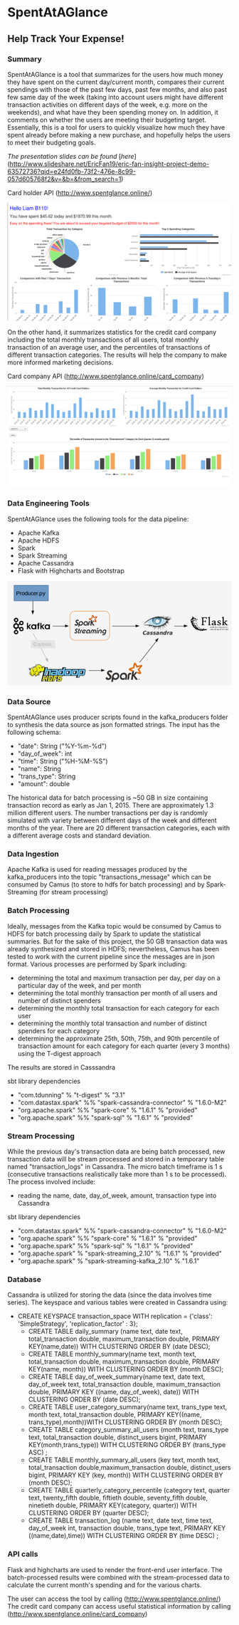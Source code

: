 # SpentAtAGlance
## Help Track Your Expense!

### Summary
SpentAtAGlance is a tool that summarizes for the users how much money they have spent on the current day/current month, compares their current spendings with those of the past few days, past few months, and also past few same day of the week (taking into account users might have different transaction activities on different days of the week, e.g. more on the weekends), and what have they been spending money on.  In addition, it comments on whether the users are meeting their budgeting target.  Essentially, this is a tool for users to quickly visualize how much they have spent already before making a new purchase, and hopefully helps the users to meet their budgeting goals.

*The presentation slides can be found* [*here*] (http://www.slideshare.net/EricFan19/eric-fan-insight-project-demo-63572736?qid=e24fd0fb-73f2-476e-8c99-057d605768f2&v=&b=&from_search=1)

Card holder API (http://www.spentglance.online/)

<p align="center">
  <img src="/images/SpentAtAGlance_screenshot1.png" >
</p>

On the other hand, it summarizes statistics for the credit card company including the total monthly transactions of all users, total monthly transaction of an average user, and the percentiles of transactions of different transaction categories.  The results will help the company to make more informed marketing decisions.

Card company API (http://www.spentglance.online/card_company)

<p align="center">
  <img src="/images/SpentAtAGlance_screenshot2.png" />
</p>

### Data Engineering Tools
SpentAtAGlance uses the following tools for the data pipeline:

- Apache Kafka
- Apache HDFS
- Spark
- Spark Streaming
- Apache Cassandra
- Flask with Highcharts and Bootstrap

<p align="center">
  <img src="/images/data_pipeline.png" width="550"/>
</p>

### Data Source
SpentAtAGlance uses producer scripts found in the kafka_producers folder to synthesis the data source as json formatted strings. The input has the following schema:

- "date": String      ("%Y-%m-%d")
- "day_of_week": int
- "time": String      ("%H-%M-%S")
- "name": String
- "trans_type": String
- "amount": double

The historical data for batch processing is ~50 GB in size containing transaction record as early as Jan 1, 2015.  There are approximately 1.3 million different users.  The number transactions per day is randomly simulated with variety between different days of the week and different months of the year.  There are 20 different transaction categories, each with a different average costs and standard deviation.  

### Data Ingestion
Apache Kafka is used for reading messages produced by the kafka_producers into the topic "transactions_message" which can be consumed by Camus (to store to hdfs for batch processing) and by Spark-Streaming (for stream processing)

### Batch Processing
Ideally, messages from the Kafka topic would be consumed by Camus to HDFS for batch processing daily by Spark to update the statistical summaries.  But for the sake of this project, the 50 GB transaction data was already synthesized and stored in HDFS; nevertheless, Camus has been tested to work with the current pipeline since the messages are in json format.
Various processes are performed by Spark including:

- determining the total and maximum transaction per day, per day on a particular day of the week, and per month
- determining the total monthly transaction per month of all users and number of distinct spenders
- determining the monthly total transaction for each category for each user
- determining the monthly total transaction and number of distinct spenders for each category
- determining the approximate 25th, 50th, 75th, and 90th percentile of transaction amount for each category for each quarter (every 3 months) using the T-digest approach

The results are stored in Casssandra

sbt library dependencies

- "com.tdunning" % "t-digest" % "3.1"
- "com.datastax.spark" %% "spark-cassandra-connector" % "1.6.0-M2"
- "org.apache.spark" %% "spark-core" % "1.6.1" % "provided"
- "org.apache.spark" %% "spark-sql" % "1.6.1" % "provided"


### Stream Processing
While the previous day's transaction data are being batch processed, new transaction data will be stream processed and stored in a temporary table named "transaction_logs" in Cassandra.  The micro batch timeframe is 1 s (consecutive transactions realistically take more than 1 s to be processed).  The process involved include:

- reading the name, date, day_of_week, amount, transaction type into Cassandra

sbt library dependencies

- "com.datastax.spark" %% "spark-cassandra-connector" % "1.6.0-M2"
- "org.apache.spark" %% "spark-core" % "1.6.1" % "provided"
- "org.apache.spark" %% "spark-sql" % "1.6.1" % "provided"
- "org.apache.spark" % "spark-streaming_2.10" % "1.6.1" % "provided"
- "org.apache.spark" % "spark-streaming-kafka_2.10" % "1.6.1"


### Database
Cassandra is utilized for storing the data (since the data involves time series).  The keyspace and various tables were created in Cassandra using:

- CREATE KEYSPACE transaction_space WITH replication = {'class': 'SimpleStrategy', 'replication_factor' : 3};
  - CREATE TABLE daily_summary (name text, date text, total_transaction double, maximum_transaction double, PRIMARY KEY(name,date)) WITH CLUSTERING ORDER BY (date DESC);
  - CREATE TABLE monthly_summary(name text, month text, total_transaction double, maximum_transaction double, PRIMARY KEY(name, month)) WITH CLUSTERING ORDER BY (month DESC);
  - CREATE TABLE day_of_week_summary(name text, date text, day_of_week text, total_transaction double, maximum_transaction double, PRIMARY KEY ((name, day_of_week), date)) WITH CLUSTERING ORDER BY (date DESC);
  - CREATE TABLE user_category_summary(name text, trans_type text, month text, total_transaction double, PRIMARY KEY((name, trans_type),month))WITH CLUSTERING ORDER BY (month DESC);
  - CREATE TABLE category_summary_all_users (month text, trans_type text, total_transaction double, distinct_users bigint, PRIMARY KEY(month,trans_type)) WITH CLUSTERING ORDER BY (trans_type ASC) ;
  - CREATE TABLE monthly_summary_all_users (key text, month text, total_transaction double,maximum_transaction double, distinct_users bigint, PRIMARY KEY (key, month)) WITH CLUSTERING ORDER BY (month DESC);
  - CREATE TABLE quarterly_category_percentile (category text, quarter text, twenty_fifth double, fiftieth double, seventy_fifth double, ninetieth double, PRIMARY KEY(category, quarter)) WITH CLUSTERING ORDER BY (quarter DESC);
  - CREATE TABLE transaction_log (name text, date text, time text, day_of_week int, transaction double, trans_type text, PRIMARY KEY ((name,date),time)) WITH CLUSTERING ORDER BY (time DESC) ;

### API calls
Flask and highcharts are used to render the front-end user interface.  The batch-processed results were combined with the stream-processed data to calculate the current month's spending and for the various charts.

The user can access the tool by calling (http://www.spentglance.online/)
The credit card company can access useful statistical information by calling (http://www.spentglance.online/card_company)





